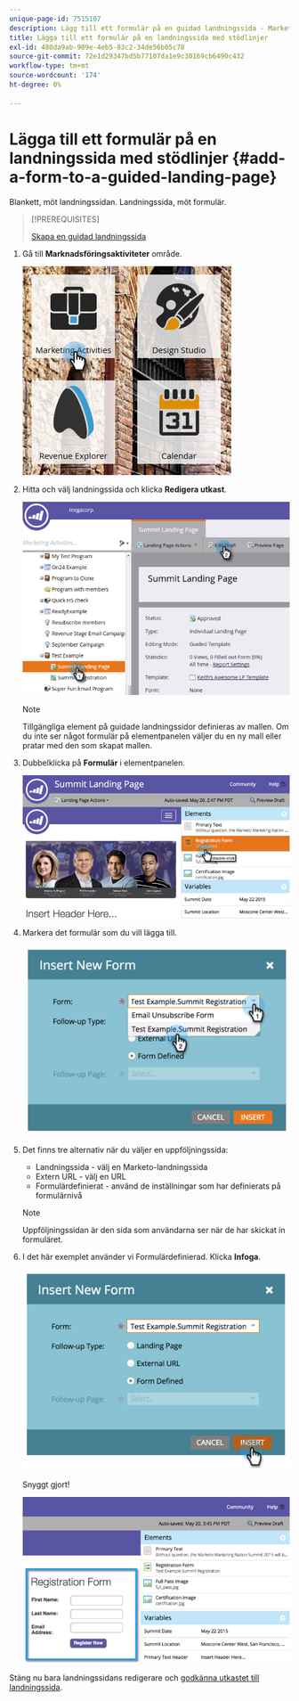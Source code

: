 ```yaml
---
unique-page-id: 7515107
description: Lägg till ett formulär på en guidad landningssida - Marketo Docs - produktdokumentation
title: Lägga till ett formulär på en landningssida med stödlinjer
exl-id: 480da9ab-909e-4eb5-83c2-34de56b05c78
source-git-commit: 72e1d29347bd5b77107da1e9c30169cb6490c432
workflow-type: tm+mt
source-wordcount: '174'
ht-degree: 0%

---
```


# Lägga till ett formulär på en landningssida med stödlinjer {#add-a-form-to-a-guided-landing-page}

Blankett, möt landningssidan. Landningssida, möt formulär.

>[!PREREQUISITES]
>
>[Skapa en guidad landningssida](/help/marketo/product-docs/demand-generation/landing-pages/guided-landing-pages/create-a-guided-landing-page.md)

1. Gå till **Marknadsföringsaktiviteter** område.

   ![](assets/one.png)

1. Hitta och välj landningssida och klicka **Redigera utkast**.

   ![](assets/two.png)

   >[!NOTE]
   >
   >Tillgängliga element på guidade landningssidor definieras av mallen. Om du inte ser något formulär på elementpanelen väljer du en ny mall eller pratar med den som skapat mallen.

1. Dubbelklicka på **Formulär** i elementpanelen.

   ![](assets/image2015-5-20-15-3a37-3a55.png)

1. Markera det formulär som du vill lägga till.

   ![](assets/image2015-5-20-15-3a44-3a35.png)

1. Det finns tre alternativ när du väljer en uppföljningssida:

   * Landningssida - välj en Marketo-landningssida
   * Extern URL - välj en URL
   * Formulärdefinierat - använd de inställningar som har definierats på formulärnivå

   >[!NOTE]
   >
   >Uppföljningssidan är den sida som användarna ser när de har skickat in formuläret.

1. I det här exemplet använder vi Formulärdefinierad. Klicka **Infoga**.

   ![](assets/image2015-5-20-15-3a46-3a55.png)

   Snyggt gjort!

   ![](assets/image2015-5-20-15-3a45-3a45.png)

Stäng nu bara landningssidans redigerare och [godkänna utkastet till landningssida](/help/marketo/product-docs/demand-generation/landing-pages/understanding-landing-pages/approve-unapprove-or-delete-a-landing-page.md).
